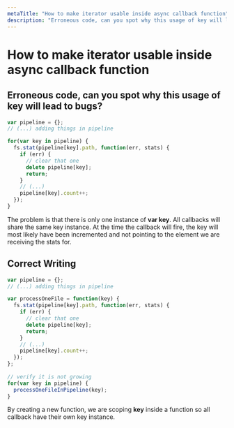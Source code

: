 ```yaml
---
metaTitle: "How to make iterator usable inside async callback function"
description: "Erroneous code, can you spot why this usage of key will lead to bugs?, Correct Writing"
---
```


# How to make iterator usable inside async callback function




## Erroneous code, can you spot why this usage of key will lead to bugs?


```js
var pipeline = {};
// (...) adding things in pipeline

for(var key in pipeline) {
  fs.stat(pipeline[key].path, function(err, stats) {
    if (err) {
      // clear that one
      delete pipeline[key];
      return;
    }
    // (...)
    pipeline[key].count++;
  });
} 

```

The problem is that there is only one instance of **var key**. All callbacks will share the same key instance. At the time the callback will fire, the key will most likely have been incremented and not pointing to the element we are receiving the stats for.



## Correct Writing


```js
var pipeline = {};
// (...) adding things in pipeline

var processOneFile = function(key) {    
  fs.stat(pipeline[key].path, function(err, stats) {
    if (err) {
      // clear that one
      delete pipeline[key];
      return;
    }
    // (...)
    pipeline[key].count++;
  });
};
    
// verify it is not growing
for(var key in pipeline) {
  processOneFileInPipeline(key);
}

```

By creating a new function, we are scoping **key** inside a function so all callback have their own key instance.

